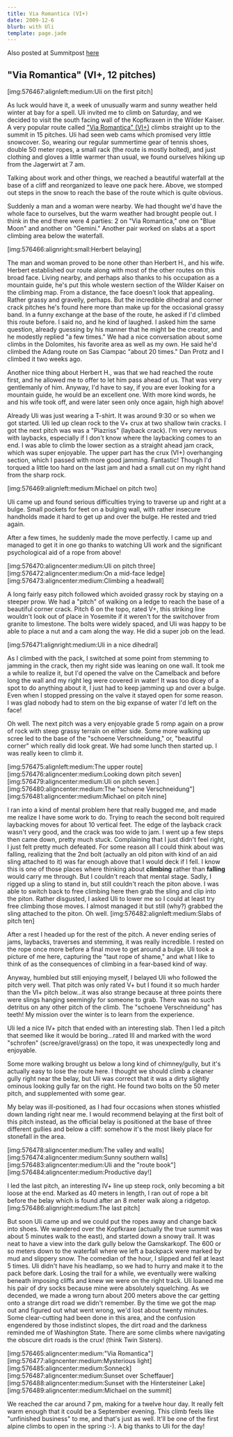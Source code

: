 ```yaml
---
title: Via Romantica (VI+)
date: 2009-12-6
blurb: with Uli
template: page.jade
---
```


Also posted at Summitpost [here](http://www.summitpost.org/kopfkraxen-via-romantica/576463)

"Via Romantica" (VI+, 12 pitches)
---

[img:576467:alignleft:medium:Uli on the first pitch]

As luck would have it, a week of unusually warm and sunny weather held winter at
bay for a spell. Uli invited me to climb on Saturday, and we decided to visit
the south facing wall of the Kopfkraxen in the Wilder Kaiser. A very popular
route called <a href="http://www.bergsteigen.at/de/touren.aspx?ID=552">"Via
Romantica" (VI+)</a> climbs straight up to the summit in 15 pitches. Uli had
seen web cams which promised very little snowcover. So, wearing our regular
summertime gear of tennis shoes, double 50 meter ropes, a small rack (the route
is mostly bolted), and just clothing and gloves a little warmer than usual, we
found ourselves hiking up from the Jagerwirt at 7 am.

Talking about work and other things, we reached a beautiful waterfall at the
base of a cliff and reorganized to leave one pack here. Above, we stomped out
steps in the snow to reach the base of the route which is quite obvious.

Suddenly a man and a woman were nearby. We had thought we'd have the whole face
to ourselves, but the warm weather had brought people out. I think in the end
there were 4 parties: 2 on "Via Romantica," one on "Blue Moon" and another on
"Gemini." Another pair worked on slabs at a sport climbing area below the
waterfall.

[img:576466:alignright:small:Herbert belaying]

The man and woman proved to be none other than Herbert H., and his wife. Herbert
established our route along with most of the other routes on this broad
face. Living nearby, and perhaps also thanks to his occupation as a mountain
guide, he's put this whole western section of the Wilder Kaiser on the climbing
map. From a distance, the face doesn't look that appealing. Rather grassy and
gravelly, perhaps. But the incredible dihedral and corner crack pitches he's
found here more than make up for the occasional grassy band. In a funny exchange
at the base of the route, he asked if I'd climbed this route before. I said no,
and he kind of laughed. I asked him the same question, already guessing by his
manner that he might be the creator, and he modestly replied "a few times." We
had a nice conversation about some climbs in the Dolomites, his favorite area as
well as my own. He said he'd climbed the Adang route on Sas Ciampac "about 20
times." Dan Protz and I climbed it two weeks ago.

Another nice thing about Herbert H., was that we had reached the route first,
and he allowed me to offer to let him pass ahead of us. That was very
gentlemanly of him. Anyway, I'd have to say, if you are ever looking for a
mountain guide, he would be an excellent one. With more kind words, he and his
wife took off, and were later seen only once again, high high above!

Already Uli was just wearing a T-shirt. It was around 9:30 or so when we got
started. Uli led up clean rock to the V+ crux at two shallow twin cracks. I got
the next pitch was was a "Piazriss" (layback crack). I'm very nervous with
laybacks, especially if I don't know where the laybacking comes to an end. I was
able to climb the lower section as a straight ahead jam crack, which was super
enjoyable. The upper part has the crux (VI+) overhanging section, which I passed
with more good jamming. Fantastic! Though I'd torqued a little too hard on the
last jam and had a small cut on my right hand from the sharp rock.

[img:576469:alignleft:medium:Michael on pitch two]

Uli came up and found serious difficulties trying to traverse up and right at a
bulge. Small pockets for feet on a bulging wall, with rather insecure handholds
made it hard to get up and over the bulge. He rested and tried again.

After a few times, he suddenly made the move perfectly. I came up and managed to
get it in one go thanks to watching Uli work and the significant psychological
aid of a rope from above!

[img:576470:aligncenter:medium:Uli on pitch three]
[img:576472:aligncenter:medium:On a mid-face ledge]
[img:576473:aligncenter:medium:Climbing a headwall]

A long fairly easy pitch followed which avoided grassy rock by staying on a steeper prow. We had a "pitch" of walking on a ledge to reach the base of a beautiful corner crack. Pitch 6 on the topo, rated V+, this striking line wouldn't look out of place in Yosemite if it weren't for the switchover from granite to limestone. The bolts were widely spaced, and Uli was happy to be able to place a nut and a cam along the way. He did a super job on the lead. 

[img:576471:alignright:medium:Uli in a nice dihedral]

As I climbed with the pack, I switched at some point from stemming to jamming in
the crack, then my right side was leaning on one wall. It took me a while to
realize it, but I'd opened the valve on the Camelback and before long the wall
and my right leg were covered in water! It was too dicey of a spot to do
anything about it, I just had to keep jamming up and over a bulge. Even when I
stopped pressing on the valve it stayed open for some reason. I was glad nobody
had to stem on the big expanse of water I'd left on the face!

Oh well. The next pitch was a very enjoyable grade 5 romp again on a prow of rock with steep grassy terrain on either side. Some more walking up scree led to the base of the "schoene Verschneidung," or, "beautiful corner" which really did look great. We had some lunch then started up. I was really keen to climb it.

[img:576475:alignleft:medium:The upper route]
[img:576476:aligncenter:medium:Looking down pitch seven]
[img:576479:aligncenter:medium:Uli on pitch seven.]
[img:576480:aligncenter:medium:The "schoene Verschneidung"]
[img:576481:aligncenter:medium:Michael on pitch nine]

I ran into a kind of mental problem here that really bugged me, and made me realize I have some work to do. Trying to reach the second bolt required laybacking moves for about 10 vertical feet. The edge of the layback crack wasn't very good, and the crack was too wide to jam. I went up a few steps then came down, pretty much stuck. Complaining that I just didn't feel right, I just felt pretty much defeated. For some reason all I could think about was falling, realizing that the 2nd bolt (actually an old piton with kind of an aid sling attached to it) was far enough above that I would deck if I fell. I know this is one of those places where thinking about <b>climbing</b> rather than <b>falling</b> would carry me through. But I couldn't reach that mental stage. Sadly, I rigged up a sling to stand in, but still couldn't reach the piton above. I was able to switch back to free climbing here then grab the sling and clip into the piton. Rather disgusted, I asked Uli to lower me so I could at least try free climbing those moves. I almost managed it but still (why?) grabbed the sling attached to the piton. Oh well. 
[img:576482:alignleft:medium:Slabs of pitch ten]

After a rest I headed up for the rest of the pitch. A never ending series of jams, laybacks, traverses and stemming, it was really incredible. I rested on the rope once more before a final move to get around a bulge. Uli took a picture of me here, capturing the "taut rope of shame," and what I like to think of as the consequences of climbing in a fear-based kind of way.

Anyway, humbled but still enjoying myself, I belayed Uli who followed the pitch very well. That pitch was only rated V+ but I found it so much harder than the VI+ pitch below...it was also strange because at three points there were slings hanging seemingly for someone to grab. There was no such detritus on any other pitch of the climb. The "schoene Verschneidung" has teeth! My mission over the winter is to learn from the experience.

Uli led a nice IV+ pitch that ended with an interesting slab. Then I led a pitch that seemed like it would be boring...rated III and marked with the word "schrofen" (scree/gravel/grass) on the topo, it was unexpectedly long and enjoyable.

Some more walking brought us below a long kind of chimney/gully, but it's actually easy to lose the route here. I thought we should climb a cleaner gully right near the belay, but Uli was correct that it was a dirty slightly ominous looking gully far on the right. He found two bolts on the 50 meter pitch, and supplemented with some gear. 

My belay was ill-positioned, as I had four occasions when stones whistled down landing right near me. I would recommend belaying at the first bolt of this pitch instead, as the official belay is positioned at the base of three different gullies and below a cliff: somehow it's the most likely place for stonefall in the area.

[img:576478:aligncenter:medium:The valley and walls]
[img:576474:aligncenter:medium:Sunny southern walls]
[img:576483:aligncenter:medium:Uli and the "route book"]
[img:576484:aligncenter:medium:Productive day!]

I led the last pitch, an interesting IV+ line up steep rock, only becoming a bit loose at the end. Marked as 40 meters in length, I ran out of rope a bit before the belay which is found after an 8 meter walk along a ridgetop. 
[img:576486:alignright:medium:The last pitch]

But soon Uli came up and we could put the ropes away and change back into
shoes. We wandered over the Kopfkraxe (actually the true summit was about 5
minutes walk to the east), and started down a snowy trail. It was neat to have a
view into the dark gully below the Gamskarkopf. The 600 or so meters down to the
waterfall where we left a backpack were marked by mud and slippery snow. The
comedian of the hour, I slipped and fell at least 5 times. Uli didn't have his
headlamp, so we had to hurry and make it to the pack before dark. Losing the
trail for a while, we eventually were walking beneath imposing cliffs and knew
we were on the right track. Uli loaned me his pair of dry socks because mine
were absolutely squelching. As we decended, we made a wrong turn about 200
meters above the car getting onto a strange dirt road we didn't remember. By the
time we got the map out and figured out what went wrong, we'd lost about twenty
minutes. Some clear-cutting had been done in this area, and the confusion
engendered by those indistinct slopes, the dirt road and the darkness reminded
me of Washington State. There are some climbs where navigating the obscure dirt
roads is the crux! (think Twin Sisters).

[img:576465:aligncenter:medium:"Via Romantica"][img:576477:aligncenter:medium:Mysterious light]
[img:576485:aligncenter:medium:Sonneck]
[img:576487:aligncenter:medium:Sunset over Scheffauer]
[img:576488:aligncenter:medium:Sunset with the Hintersteiner Lake]
[img:576489:aligncenter:medium:Michael on the summit]

We reached the car around 7 pm, making for a twelve hour day. It really felt warm enough that it could be a September evening. This climb feels like "unfinished business" to me, and that's just as well. It'll be one of the first alpine climbs to open in the spring :-). A big thanks to Uli for the day!
                     
                                                                                                                             

